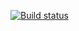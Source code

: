 [![Build status](https://ci.appveyor.com/api/projects/status/bfvv534tpj7t2e8t/branch/master?svg=true)](https://ci.appveyor.com/project/chelaris/wslib/branch/master)
